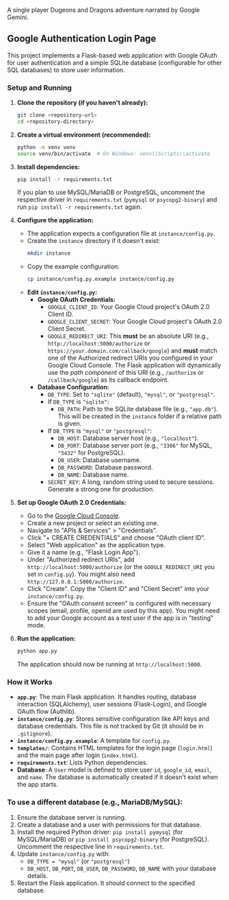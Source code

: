 A single player Dugeons and Dragons adventure narrated by Google Gemini.

## Google Authentication Login Page

This project implements a Flask-based web application with Google OAuth for user authentication and a simple SQLite database (configurable for other SQL databases) to store user information.

### Setup and Running

1.  **Clone the repository (if you haven't already):**
    ```bash
    git clone <repository-url>
    cd <repository-directory>
    ```

2.  **Create a virtual environment (recommended):**
    ```bash
    python -m venv venv
    source venv/bin/activate  # On Windows: venv\\Scripts\\activate
    ```

3.  **Install dependencies:**
    ```bash
    pip install -r requirements.txt
    ```
    If you plan to use MySQL/MariaDB or PostgreSQL, uncomment the respective driver in `requirements.txt` (`pymysql` or `psycopg2-binary`) and run `pip install -r requirements.txt` again.

4.  **Configure the application:**
    *   The application expects a configuration file at `instance/config.py`.
    *   Create the `instance` directory if it doesn't exist:
        ```bash
        mkdir instance
        ```
    *   Copy the example configuration:
        ```bash
        cp instance/config.py.example instance/config.py
        ```
    *   **Edit `instance/config.py`:**
        *   **Google OAuth Credentials:**
            *   `GOOGLE_CLIENT_ID`: Your Google Cloud project's OAuth 2.0 Client ID.
            *   `GOOGLE_CLIENT_SECRET`: Your Google Cloud project's OAuth 2.0 Client Secret.
            *   `GOOGLE_REDIRECT_URI`: This **must** be an absolute URI (e.g., `http://localhost:5000/authorize` or `https://your.domain.com/callback/google`) and **must** match one of the Authorized redirect URIs you configured in your Google Cloud Console. The Flask application will dynamically use the *path component* of this URI (e.g., `/authorize` or `/callback/google`) as its callback endpoint.
        *   **Database Configuration:**
            *   `DB_TYPE`: Set to `"sqlite"` (default), `"mysql"`, or `"postgresql"`.
            *   If `DB_TYPE` is `"sqlite"`:
                *   `DB_PATH`: Path to the SQLite database file (e.g., `"app.db"`). This will be created in the `instance` folder if a relative path is given.
            *   If `DB_TYPE` is `"mysql"` or `"postgresql"`:
                *   `DB_HOST`: Database server host (e.g., `"localhost"`).
                *   `DB_PORT`: Database server port (e.g., `"3306"` for MySQL, `"5432"` for PostgreSQL).
                *   `DB_USER`: Database username.
                *   `DB_PASSWORD`: Database password.
                *   `DB_NAME`: Database name.
            *   `SECRET_KEY`: A long, random string used to secure sessions. Generate a strong one for production.

5.  **Set up Google OAuth 2.0 Credentials:**
    *   Go to the [Google Cloud Console](https://console.cloud.google.com/).
    *   Create a new project or select an existing one.
    *   Navigate to "APIs & Services" > "Credentials".
    *   Click "+ CREATE CREDENTIALS" and choose "OAuth client ID".
    *   Select "Web application" as the application type.
    *   Give it a name (e.g., "Flask Login App").
    *   Under "Authorized redirect URIs", add `http://localhost:5000/authorize` (or the `GOOGLE_REDIRECT_URI` you set in `config.py`). You might also need `http://127.0.0.1:5000/authorize`.
    *   Click "Create". Copy the "Client ID" and "Client Secret" into your `instance/config.py`.
    *   Ensure the "OAuth consent screen" is configured with necessary scopes (email, profile, openid are used by this app). You might need to add your Google account as a test user if the app is in "testing" mode.

6.  **Run the application:**
    ```bash
    python app.py
    ```
    The application should now be running at `http://localhost:5000`.

### How it Works

*   **`app.py`**: The main Flask application. It handles routing, database interaction (SQLAlchemy), user sessions (Flask-Login), and Google OAuth flow (Authlib).
*   **`instance/config.py`**: Stores sensitive configuration like API keys and database credentials. This file is not tracked by Git (it should be in `.gitignore`).
*   **`instance/config.py.example`**: A template for `config.py`.
*   **`templates/`**: Contains HTML templates for the login page (`login.html`) and the main page after login (`index.html`).
*   **`requirements.txt`**: Lists Python dependencies.
*   **Database**: A `User` model is defined to store user `id`, `google_id`, `email`, and `name`. The database is automatically created if it doesn't exist when the app starts.

### To use a different database (e.g., MariaDB/MySQL):

1.  Ensure the database server is running.
2.  Create a database and a user with permissions for that database.
3.  Install the required Python driver: `pip install pymysql` (for MySQL/MariaDB) or `pip install psycopg2-binary` (for PostgreSQL). Uncomment the respective line in `requirements.txt`.
4.  Update `instance/config.py` with:
    *   `DB_TYPE = "mysql"` (or `"postgresql"`)
    *   `DB_HOST`, `DB_PORT`, `DB_USER`, `DB_PASSWORD`, `DB_NAME` with your database details.
5.  Restart the Flask application. It should connect to the specified database.
